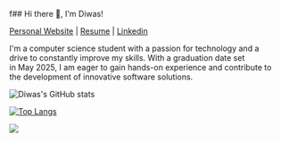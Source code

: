 f## Hi there 👋, I'm Diwas!

[Personal Website](https://personal-website-navy-one.vercel.app/)  |  [Resume](https://drive.google.com/file/d/1LMuLm86x5lFUgdKcJnjLhEjAySeQh2TW/view?usp=sharing)  |  [Linkedin](https://www.linkedin.com/in/diwassapkota)<br />


  I'm a computer science student with a passion for technology and a</br>
  drive to constantly improve my skills. With a graduation date set</br>
  in May 2025, I am eager to gain hands-on experience and contribute to </br>
  the development of innovative software solutions. 
  
![Diwas's GitHub stats](https://github-readme-stats.vercel.app/api?username=diwassapkota805&show_icons=true&theme=radical&count_private=true)

[![Top Langs](https://github-readme-stats.vercel.app/api/top-langs/?username=diwassapkota805&layout=compact)](https://github.com/diwassapkota805/github-readme-stats)

![](https://komarev.com/ghpvc/?username=diwassapkota805&color=green)
